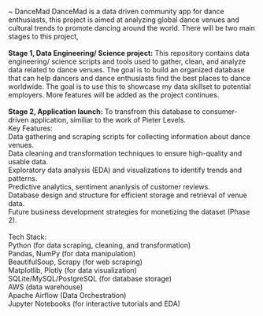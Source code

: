 ~ DanceMad
DanceMad is a data driven community app for dance enthusiasts, this project is aimed at analyzing global dance venues and cultural trends to promote dancing around the world. There will be two main stages to this project, <br>
<br>
**Stage 1, **Data Engineering/ Science project**:** This repository contains data engineering/ science scripts and tools used to gather, clean, and analyze data related to dance venues. The goal is to build an organized database that can help dancers and dance enthusiasts find the best places to dance worldwide. The goal is to use this to showcase my data skillset to potential employers. More features will be added as the project continues.<br>
<br>
**Stage 2, Application launch:** To transfrom this database to consumer-driven application, similiar to the work of Pieter Levels.
<br>
Key Features:
<br>
Data gathering and scraping scripts for collecting information about dance venues.<br>
Data cleaning and transformation techniques to ensure high-quality and usable data.<br>
Exploratory data analysis (EDA) and visualizations to identify trends and patterns.<br>
Predictive analytics, sentiment ananlysis of customer reviews.<br>
Database design and structure for efficient storage and retrieval of venue data.<br>
Future business development strategies for monetizing the dataset (Phase 2).<br>
<br>
Tech Stack:
<br>
Python (for data scraping, cleaning, and transformation)<br>
Pandas, NumPy (for data manipulation)<br>
BeautifulSoup, Scrapy (for web scraping)<br>
Matplotlib, Plotly (for data visualization)<br>
SQLite/MySQL/PostgreSQL (for database storage)<br>
AWS (data warehouse)<br>
Apache Airflow (Data Orchestration)<br>
Jupyter Notebooks (for interactive tutorials and EDA)<br>
